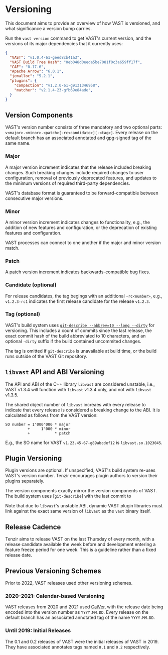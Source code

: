 # Versioning

This document aims to provide an overview of how VAST is versioned, and what
significance a version bump carries.

Run the `vast version` command to get VAST's current version, and the versions
of its major dependencies that it currently uses:

```json
{
  "VAST": "v1.0.4-61-geed8cb41a3",
  "VAST Build Tree Hash": "0eb048d0eeda5be7081f0c3a659ff17f",
  "CAF": "0.17.6",
  "Apache Arrow": "6.0.1",
  "jemalloc": "5.2.1",
  "plugins": {
    "compaction": "v1.2.0-61-g9131346958",
    "matcher": "v2.1.4-23-gfb69e84ade",
  }
}
```

## Version Components

VAST's version number consists of three mandatory and two optional parts:
`v<major>.<minor>.<patch>[-rc<candidate>][-<tag>]`. Every release on the default
branch has an associated annotated and gpg-signed tag of the same name.

### Major

A major version increment indicates that the release included breaking changes.
Such breaking changes include required changes to user configuration, removal of
previously deprecated features, and updates to the minimum versions of required
third-party dependencies.

VAST's database format is guaranteed to be forward-compatible between
consecutive major versions.

### Minor

A minor version increment indicates changes to functionality, e.g., the addition
of new features and configuration, or the deprecation of existing features and
configuration.

VAST processes can connect to one another if the major and minor version match.

### Patch

A patch version increment indicates backwards-compatible bug fixes.

### Candidate (optional)

For release candidates, the tag begings with an additional `-rc<number>`, e.g.,
`v1.2.3-rc1` indicates the first release candidate for the release `v1.2.3`.

### Tag (optional)

VAST's build system uses [`git-describe --abbrev=10 --long
--dirty`][git-describe] for versioning. This includes a count of commits since
the last release, the exact commit hash of the build abbreviated to 10
characters, and an optional `-dirty` suffix if the build contained uncommited
changes.

The tag is omitted if `git-describe` is unavailable at build time, or the build
runs outside of the VAST Git repository.

[git-describe]: https://git-scm.com/docs/git-describe

## `libvast` API and ABI Versioning

The API and ABI of the C++ library `libvast` are considered unstable, i.e., VAST
v1.3.4 will function with `libvast` v1.3.4 only, and not with `libvast` v1.3.5.

The shared object number of `libvast` increaes with every release to indicate
that every release is considered a breaking change to the ABI. It is calculated
as follows from the VAST version:

```
SO number = 1'000'000 * major
          +     1'000 * minor
          +           * patch
```

E.g., the SO name for VAST `v1.23.45-67-g89abcdef12` is `libvast.so.1023045`.

## Plugin Versioning

Plugin versions are optional. If unspecified, VAST's build system re-uses VAST's
version number. Tenzir encourages plugin authors to version their plugins
separately.

The version components exactly mirror the version components of VAST. The build
system uses [`git-describe`] with the last commit to 

Note that due to `libvast`'s unstable ABI, dynamic VAST plugin libraries must
link against the exact same version of `libvast` as the `vast` binary itself.

## Release Cadence

Tenzir aims to release VAST on the last Thursday of every month, with a release
candidate available the week before and development entering a feature freeze
period for one week. This is a guideline rather than a fixed release date.

## Previous Versioning Schemes

Prior to 2022, VAST releases used other versioning schemes.

### 2020-2021: Calendar-based Versioning

VAST releases from 2020 and 2021 used [CalVer][calver], with the release date
being encoded into the version number as `YYYY.MM.DD`. Every release on the
default branch has an associated annotated tag of the name `YYYY.MM.DD`.

[calver]: https://calver.org

### Until 2019: Initial Releases

The 0.1 and 0.2 releases of VAST were the initial releases of VAST in 2019. They
have associated annotates tags named `0.1` and `0.2` respectively.
